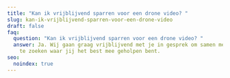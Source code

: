 ```yaml
---
title: "Kan ik vrijblijvend sparren voor een drone video? "
slug: kan-ik-vrijblijvend-sparren-voor-een-drone-video
draft: false
faq:
  question: "Kan ik vrijblijvend sparren voor een drone video? "
  answer: Ja. Wij gaan graag vrijblijvend met je in gesprek om samen met jou uit
    te zoeken waar jij het best mee geholpen bent.
seo:
  noindex: true
---
```

